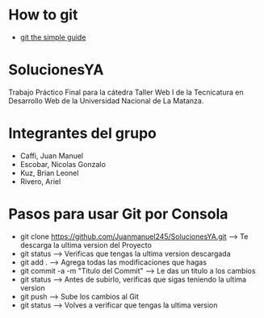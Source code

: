 # How to git
* [git the simple guide](http://rogerdudler.github.io/git-guide/)

# SolucionesYA
Trabajo Práctico Final para la cátedra Taller Web I de la Tecnicatura en Desarrollo Web de la Universidad Nacional de La Matanza.

# Integrantes del grupo
* Caffi, Juan Manuel
* Escobar, Nicolas Gonzalo
* Kuz, Brian Leonel
* Rivero, Ariel

# Pasos para usar Git por Consola
* git clone https://github.com/Juanmanuel245/SolucionesYA.git  --> Te descarga la ultima version del Proyecto
* git status --> Verificas que tengas la ultima version descargada
* git add . --> Agrega todas las modificaciones que hagas
* git commit -a -m "Titulo del Commit"  --> Le das un titulo a los cambios
* git status --> Antes de subirlo, verificas que sigas teniendo la ultima version
* git push  --> Sube los cambios al Git
* git status --> Volves a verificar que tengas la ultima version
 
